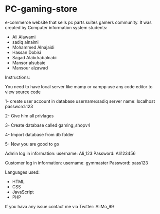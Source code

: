 # PC-gaming-store
e-commerce website that sells pc parts suites gamers community. 
It was created by Computer information system students:
- Ali Alawami
- sadiq alnaimi
- Mohammed Alnajaidi 
- Hassan Dobisi
- Sagad Alabdrabalnabi
- Mansor alsubaie
- Mansour alzawad


Instructions:

You need to have local server like mamp or xampp 
use any code editor to view source code 

1- create user account in database
username:sadiq
server name: localhost
password:123

2- Give him all privlages

3- Create database called gaming_shopv4

4- Import database from db folder 

5- Now you are good to go 

Admin log in information:
username: Ali_123
Password: Ali123456

Customer log in information:
username: gymmaster
Password: pass123

Languages used:
- HTML
- CSS
- JavaScript
- PHP

If you hava any issue contact me via Twitter: AliMo_99




